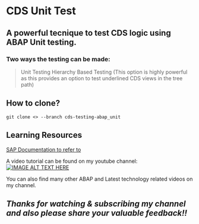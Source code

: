 # CDS Unit Test

## A powerful tecnique to test CDS logic using ABAP Unit testing. 

### Two ways the testing can be made:
> Unit Testing 
> Hierarchy Based Testing (This option is highly powerful as this provides an option to test underlined CDS views in the tree path)

## How to clone?
`git clone <> --branch cds-testing-abap_unit`

## Learning Resources
[SAP Documentation to refer to](https://help.sap.com/viewer/c238d694b825421f940829321ffa326a/201909.004/en-US/f3ac7a5fc3874e31be6dbaad56c3efcf.html)

A video tutorial can be found on my youtube channel:
[![IMAGE ALT TEXT HERE](https://img.youtube.com/vi/P8QwBqkKNK8/0.jpg)](https://www.youtube.com/watch?v=P8QwBqkKNK8)

You can also find many other ABAP and Latest technology related videos on my channel. 

## *Thanks for watching & subscribing my channel and also please share your valuable feedback!!* 





